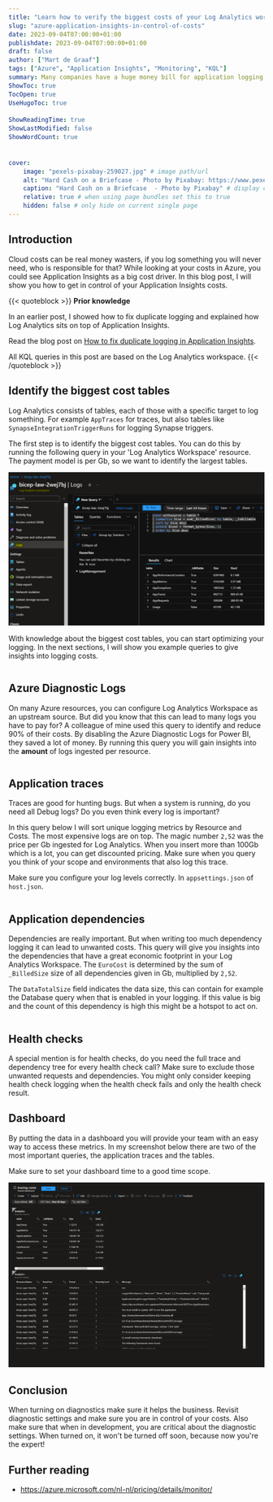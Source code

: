 ```yaml
---
title: "Learn how to verify the biggest costs of your Log Analytics workspace"
slug: "azure-application-insights-in-control-of-costs"
date: 2023-09-04T07:00:00+01:00
publishdate: 2023-09-04T07:00:00+01:00
draft: false
author: ["Mart de Graaf"]
tags: ["Azure", "Application Insights", "Monitoring", "KQL"]
summary: Many companies have a huge money bill for application logging. In this blog post, I will show you how to get in control of your Application Insights costs.
ShowToc: true
TocOpen: true
UseHugoToc: true

ShowReadingTime: true
ShowLastModified: false
ShowWordCount: true


cover:
    image: "pexels-pixabay-259027.jpg" # image path/url
    alt: "Hard Cash on a Briefcase - Photo by Pixabay: https://www.pexels.com/photo/hard-cash-on-a-briefcase-259027/" # alt text
    caption: "Hard Cash on a Briefcase  - Photo by Pixabay" # display caption under cover
    relative: true # when using page bundles set this to true
    hidden: false # only hide on current single page
---
```


## Introduction

Cloud costs can be real money wasters, if you log something you will never need, who is responsible for that? While looking at your costs in Azure, you could see Application Insights as a big cost driver. In this blog post, I will show you how to get in control of your Application Insights costs.

{{< quoteblock >}}
**Prior knowledge**

In an earlier post, I showed how to fix duplicate logging and explained how Log Analytics sits on top of Application Insights.

Read the blog post on [How to fix duplicate logging in Application Insights](/posts/duplicate-logging-azure-application-insights).

All KQL queries in this post are based on the Log Analytics workspace.
{{< /quoteblock >}}

## Identify the biggest cost tables

Log Analytics consists of tables, each of those with a specific target to log something. For example `AppTraces` for traces, but also tables like `SynapseIntegrationTriggerRuns` for logging Synapse triggers.

The first step is to identify the biggest cost tables. You can do this by running the following query in your 'Log Analytics Workspace' resource. The payment model is per Gb, so we want to identify the largest tables.

![Log Analytics Workspace - Logs - Kusto Query Language](log-analytics-logs.png#center "Log Analytics Workspace - Logs - Kusto Query Language")

With knowledge about the biggest cost tables, you can start optimizing your logging. In the next sections, I will show you example queries to give insights into logging costs.

```sql {linenos=table,file=QueryByTable.kusto}
```

## Azure Diagnostic Logs

On many Azure resources, you can configure Log Analytics Workspace as an upstream source. But did you know that this can lead to many logs you have to pay for? A colleague of mine used this query to identify and reduce 90% of their costs. By disabling the Azure Diagnostic Logs for Power BI, they saved a lot of money. By running this query you will gain insights into the **amount** of logs ingested per resource.

```sql {linenos=table,file=QueryTableByResourceId.kusto}
```

## Application traces

Traces are good for hunting bugs. But when a system is running, do you need all Debug logs? Do you even think every log is important?

In this query below I will sort unique logging metrics by Resource and Costs. The most expensive logs are on top. The magic number `2,52` was the price per Gb ingested for Log Analytics. When you insert more than 100Gb which is a lot, you can get discounted pricing. Make sure when you query you think of your scope and environments that also log this trace.

Make sure you configure your log levels correctly. In `appsettings.json` of `host.json`.

```sql {linenos=table,file=AppTracesByCosts.kusto}
```

## Application dependencies

Dependencies are really important. But when writing too much dependency logging it can lead to unwanted costs. This query will give you insights into the dependencies that have a great economic footprint in your Log Analytics Workspace. The `EuroCost` is determined by the sum of `_BilledSize` size of all dependencies given in Gb, multiplied by `2,52`.

The `DataTotalSize` field indicates the data size, this can contain for example the Database query when that is enabled in your logging. If this value is big and the count of this dependency is high this might be a hotspot to act on.

```sql {linenos=table,file=AppDependenciesByCosts.kusto}
```

## Health checks

A special mention is for health checks, do you need the full trace and dependency tree for every health check call? Make sure to exclude those unwanted requests and dependencies. You might only consider keeping health check logging when the health check fails and only the health check result.

## Dashboard

By putting the data in a dashboard you will provide your team with an easy way to access these metrics. In my screenshot below there are two of the most important queries, the application traces and the tables.

Make sure to set your dashboard time to a good time scope.

![Tracing costs dashboard](tracing-dashboard.png#center "Tracing costs dashboard")

## Conclusion

When turning on diagnostics make sure it helps the business. Revisit diagnostic settings and make sure you are in control of your costs. Also make sure that when in development, you are critical about the diagnostic settings. When turned on, it won't be turned off soon, because now you're the expert!

## Further reading

- https://azure.microsoft.com/nl-nl/pricing/details/monitor/
